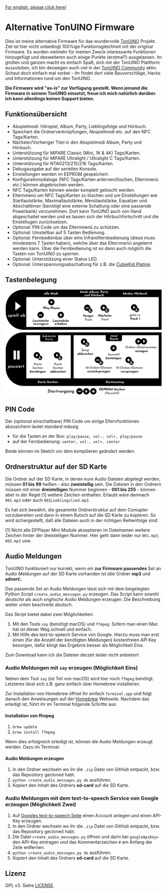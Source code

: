 [For english, please click here!](README_EN.md)

Alternative TonUINO Firmware
============================

Dies ist meine alternative Firmware für das wundervolle [TonUINO](https://www.voss.earth/tonuino/) Projekt. Ziel ist hier nicht unbedingt 100%ige Funktionsgleichheit mit der original Firmware. Es wurden vielmehr für meinen Zweck interessante Funktionen hinzugefügt und desweiteren auch einige Punkte (erstmal?) ausgelassen. Im großen und ganzen macht es einfach Spaß, sich mit der TonUINO Plattform auszutoben, ich bin deswegen auch viel in der [TonUINO Community](https://discourse.voss.earth/) aktiv. Schaut doch einfach mal vorbei - ihr findet dort viele Bauvorschläge, Hacks und Informationen rund um den TonUINO.

**Die Firmware wird "as-is" zur Verfügung gestellt. Wenn jemand die Firmware in seinem TonUINO einsetzt, freue ich mich natürlich darüber. Ich kann allerdings keinen Support bieten.**

## Funktionsübersicht

- Abspielmodi: Hörspiel, Album, Party, Lieblingsfolge und Hörbuch.
- Speichert die Ordnerverknüpfungen, Abspielmodi etc. auf den NFC Tags/Karten.
- Nächster/Vorheriger Titel in den Abspielmodi Album, Party und Hörbuch.
- Unterstützung für MIFARE Classic (Mini, 1K & 4K) Tags/Karten.
- Unterstützung für MIFARE Ultralight / Ultralight C Tags/Karten.
- Unterstützung für NTAG213/215/216 Tags/Karten.
- Debugausgabe auf der seriellen Konsole.
- Einstellungen werden im EEPROM gespeichert.
- Konfigurationsdialoge (NFC Tags/Karten anlernen/löschen, Elternmenü etc.) können abgebrochen werden.
- NFC Tags/Karten können wieder komplett gelöscht werden.
- Elternmenü um NFC Tags/Karten zu löschen und um Einstellungen wie Startlautstärke, Maximallautstärke, Menülautstärke, Equalizer und Abschalttimer (benötigt eine externe Schaltung oder eine passende Powerbank) vorzunehmen. Dort kann TonUINO auch von Hand abgeschaltet werden und es lassen sich der Hörbuchfortschritt und die Einstellugen zurücksetzen.
- Optional: PIN Code um das Elternmenü zu schützen.
- Optional: Umstellbar auf 5 Tasten Bedienung.
- Optional: Fernbedienbar über eine Infrarotfernbedienung (diese muss mindestens 7 Tasten haben), welche über das Elternmenü angelernt werden kann. Über die Fernbedienung ist es dann auch möglich die Tasten von TonUINO zu sperren.
- Optional: Unterstützung einer Status LED.
- Optional: Unterspannungsabschaltung für z.B. die [CubieKid Platine](https://www.thingiverse.com/thing:3148200).

## Tastenbelegung

![Tastenbelegung](usage_cheat_sheet_de.png)

## PIN Code

Der (optional einschaltbare) PIN Code um einige Elternfunktionen abzusichern lautet standard mässig

* für die Tasten an der Box: `play/pause, vol-, vol+, play/pause`
* auf der Fernbedienung: `center, vol-, vol+, center`

Beide können im Sketch vor dem kompilieren geändert werden.

## Ordnerstruktur auf der SD Karte

Die Ordner auf der SD Karte, in denen eure Audio Dateien abgelegt werden, müssen **01 bis 99** heißen - also **zweistellig** sein. Die Dateien in den Ordnern müssen mit einer **dreistelligen** Nummer beginnen - **001 bis 255** - können aber in der Regel [1] weitere Zeichen enthalten. Erlaubt wäre demnach `001.mp3` oder auch `001Lieblingslied.mp3`.

Es hat sich bewährt, die gesammte Ordnerstruktur auf dem Comupter vorzubereiten und dann in einem Rutsch auf die SD Karte zu kopieren. So wird sichergestellt, daß alle Dateien auch in der richtigen Reihenfolge sind.

[1] Nicht alle DFPlayer Mini Module akzeptieren im Dateinamen weitere Zeichen hinter der dreistelligen Nummer. Hier geht dann leider nur `001.mp3`, `002.mp3` usw.

## Audio Meldungen

TonUINO funktioniert nur korrekt, wenn ein **zur Firmware passendes** Set an Audio Meldungen auf der SD Karte vorhanden ist (die Ordner **mp3** und **advert**).

Das passende Set an Audio Meldungen lässt sich mit dem beigelegten Python Script `create_audio_messages.py` erzeugen. Das Script kann sowohl *deutsche* als auch *englische* Audio Meldungen erzeugen. Die Beschreibung weiter unten beschreibt *deutsch*.

Das Skript bietet dabei zwei Möglichkeiten:

  1. Mit den Tools `say` (benötigt macOS) und `ffmpeg`. Sofern man einen Mac hat ist dieser Weg schnell und einfach.
  2. Mit Hilfe des text-to-speech Service von Google. Hierzu muss man erst einen (für die Anzahl der benötigten Meldungen) kostenfreien API Key besorgen, dafür klingt das Ergebnis besser als Möglichkeit Eins.

Zum Download kann ich die Dateien derzeit leider nicht anbieten!

### Audio Meldungen mit `say` erzeugen (Möglichkeit Eins)

Neben dem Tool `say` (ist Teil von macOS) wird hier noch `ffmpeg` benötigt. Letzteres lässt sich z.B. ganz einfach über Homebrew installieren.

Zur Installation von Homebrew öffnet Ihr einfach `Terminal.app` und folgt danach den Anweisungen auf der [Homebrew](https://brew.sh) Webseite. Nachdem das erledigt ist, führt ihr im Terminal folgende Schritte aus:

#### Installation von ffmpeg

1. `brew update`
2. `brew install ffmpeg`

Wenn dies erfolgreich erledigt ist, können die Audio Meldungen erzeugt werden. Dazu im Terminal:

#### Audio Meldungen erzeugen

1. In den Ordner wechseln wo ihr die `.zip` Datei von GitHub entpackt, bzw. das Repository gecloned habt.
2. `python create_audio_messages.py de` ausführen.
3. Kopiert den Inhalt des Ordners **sd-card** auf die SD Karte.

### Audio Meldungen mit dem text-to-speech Service von Google erzeugen (Möglichkeit Zwei)

1. Auf [Googles text-to-speech Seite](https://cloud.google.com/text-to-speech/) einen Account anlegen und einen API-Key erzeugen.
2. In den Ordner wechseln wo ihr die `.zip` Datei von GitHub entpackt, bzw. das Repository gecloned habt.
3. Die Datei `create_audio_messages.py` öffnen und darin bei `googleApiKey=` den API-Key eintragen und das Kommentarzeichen `#` am Anfang der Zeile entfernen.
4. `python create_audio_messages.py de` ausführen.
5. Kopiert den Inhalt des Ordners **sd-card** auf die SD Karte.

## Lizenz

GPL v3. Siehe [LICENSE](../LICENSE.md).